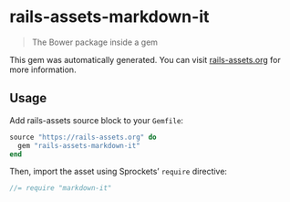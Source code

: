 # rails-assets-markdown-it

> The Bower package inside a gem

This gem was automatically generated. You can visit [rails-assets.org](https://rails-assets.org) for more information.

## Usage

Add rails-assets source block to your `Gemfile`:

```ruby
source "https://rails-assets.org" do
  gem "rails-assets-markdown-it"
end

```

Then, import the asset using Sprockets’ `require` directive:

```js
//= require "markdown-it"
```
